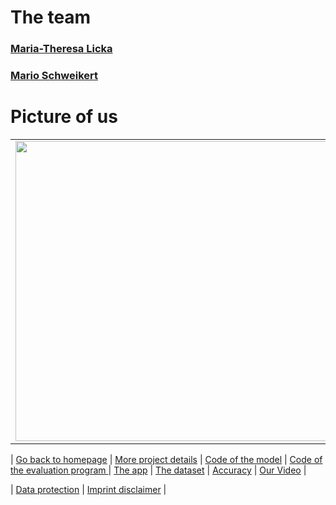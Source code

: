 # The team

### [Maria-Theresa Licka](./Maria-Theresa_Licka.md) 
### [Mario Schweikert](./Mario.md)

# Picture of us
<table>
<tr>
<td>
<img src="https://raw.githubusercontent.com/MatheLi/Fall_Detection_App_AI/master/res/Mario.png"width=500 height=480>
</td>
<td>
<img src="https://raw.githubusercontent.com/MatheLi/Fall_Detection_App_AI/master/res/MariaTheresa.jpg"width=700 height=480>
</td>
</tr>
</table>








| [Go back to homepage](https://matheli.github.io/Fall_Detection_App_AI/.) | [More project details](https://matheli.github.io/Fall_Detection_App_AI/posts/More%20details.html) |  [Code of the model](https://matheli.github.io/Fall_Detection_App_AI/posts/First_model.html) | [Code of the evaluation program ](https://matheli.github.io/Fall_Detection_App_AI/posts/Second_model.html)  | [The app](https://matheli.github.io/Fall_Detection_App_AI/posts/The_app_code.html) | [The dataset](https://matheli.github.io/Fall_Detection_App_AI/posts/The_dataset.html) | [Accuracy](https://matheli.github.io/Fall_Detection_App_AI/posts/Accuracy.html) | [Our Video](https://matheli.github.io/Fall_Detection_App_AI/posts/The_Video.html) |

| [Data protection](https://matheli.github.io/Fall_Detection_App_AI/posts/Datenschutzerkl%C3%A4rung) | [Imprint disclaimer](https://matheli.github.io/Fall_Detection_App_AI/posts/Impressum_Haftungsauschluss) |
